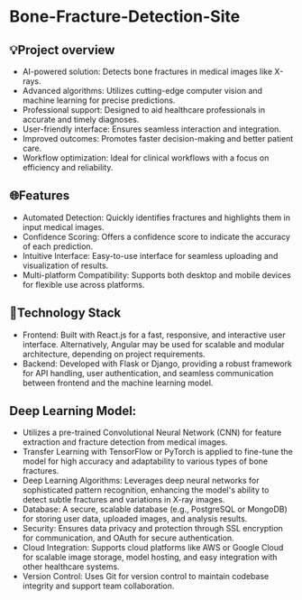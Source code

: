 # Bone-Fracture-Detection-Site 
## 💡Project overview
  - AI-powered solution: Detects bone fractures in medical images like X-rays.
  - Advanced algorithms: Utilizes cutting-edge computer vision and machine learning for precise predictions.
  - Professional support: Designed to aid healthcare professionals in accurate and timely diagnoses.
  - User-friendly interface: Ensures seamless interaction and integration.
  - Improved outcomes: Promotes faster decision-making and better patient care.
  - Workflow optimization: Ideal for clinical workflows with a focus on efficiency and reliability.
## 🌐Features
  - Automated Detection: Quickly identifies fractures and highlights them in input medical images.
  - Confidence Scoring: Offers a confidence score to indicate the accuracy of each prediction.
  - Intuitive Interface: Easy-to-use interface for seamless uploading and visualization of results.
  - Multi-platform Compatibility: Supports both desktop and mobile devices for flexible use across platforms.
## 🤖Technology Stack
  - Frontend: Built with React.js for a fast, responsive, and interactive user interface. Alternatively, Angular may be used for scalable and modular architecture, depending on project requirements.
  - Backend: Developed with Flask or Django, providing a robust framework for API handling, user authentication, and seamless communication between frontend and the machine learning model.
  ##  Deep Learning Model:
   - Utilizes a pre-trained Convolutional Neural Network (CNN) for feature extraction and fracture detection from medical images.
   - Transfer Learning with TensorFlow or PyTorch is applied to fine-tune the model for high accuracy and adaptability to various types of bone fractures.
   - Deep Learning Algorithms: Leverages deep neural networks for sophisticated pattern recognition, enhancing the model's ability to detect subtle fractures and variations in X-ray images.
  - Database: A secure, scalable database (e.g., PostgreSQL or MongoDB) for storing user data, uploaded images, and analysis results.
  - Security: Ensures data privacy and protection through SSL encryption for communication, and OAuth for secure authentication.
  - Cloud Integration: Supports cloud platforms like AWS or Google Cloud for scalable image storage, model hosting, and easy integration with other healthcare systems.
  - Version Control: Uses Git for version control to maintain codebase integrity and support team collaboration.

